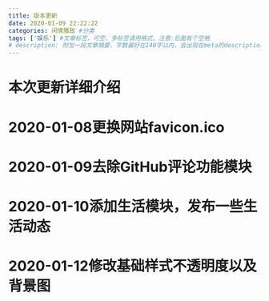 ```yaml
---
title: 版本更新
date: 2020-01-09 22:22:22
categories: 闲情雅致 #分类
tags: ['娱乐'] #文章标签，可空，多标签请用格式，注意:后面有个空格
# description: 附加一段文章摘要，字数最好在140字以内，会出现在meta的description里面
---
```

# 本次更新详细介绍
<!--more-->
# 2020-01-08更换网站favicon.ico
# 2020-01-09去除GitHub评论功能模块
# 2020-01-10添加生活模块，发布一些生活动态
# 2020-01-12修改基础样式不透明度以及背景图